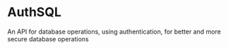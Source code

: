 # AuthSQL
An API for database operations, using authentication, for better and more secure database operations
